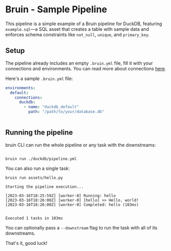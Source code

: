 # Bruin - Sample Pipeline

This pipeline is a simple example of a Bruin pipeline for DuckDB, 
featuring `example.sql`—a SQL asset that creates a table with sample data and enforces schema constraints 
like `not_null`, `unique`, and `primary_key`.

## Setup
The pipeline already includes an empty `.bruin.yml` file, fill it with your connections and environments. You can read more about connections [here](https://bruin-data.github.io/bruin/connections/gorgias.html).

Here's a sample `.bruin.yml` file:


```yaml
environments:
  default:
    connections:
      duckdb:
        - name: "duckdb_default"
          path: "/path/to/your/database.db"
      
```

## Running the pipeline

bruin CLI can run the whole pipeline or any task with the downstreams:

```shell

bruin run ./duckdb/pipeline.yml
```

You can also run a single task:

```shell
bruin run assets/hello.py                            
```

```shell
Starting the pipeline execution...

[2023-03-16T18:25:59Z] [worker-0] Running: hello
[2023-03-16T18:26:00Z] [worker-0] [hello] >> Hello, world!
[2023-03-16T18:26:00Z] [worker-0] Completed: hello (103ms)


Executed 1 tasks in 103ms
```

You can optionally pass a `--downstream` flag to run the task with all of its downstreams.

That's it, good luck!